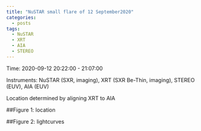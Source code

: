 ```yaml
---
title: "NuSTAR small flare of 12 September2020"
categories:
  - posts
tags:
  - NuSTAR
  - XRT
  - AIA
  - STEREO
---
```


Time: 2020-09-12 20:22:00 - 21:07:00

Instruments: NuSTAR (SXR, imaging), XRT (SXR Be-Thin, imaging), STEREO (EUV), AIA (EUV)

Location determined by aligning XRT to AIA

##Figure 1: location

##Figure 2: lightcurves
